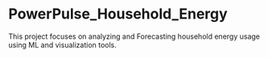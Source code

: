 # PowerPulse_Household_Energy
This project focuses on analyzing and Forecasting household energy usage using ML and visualization tools.
